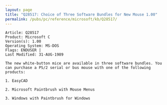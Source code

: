 ```yaml
---
layout: page
title: "Q28517: Choice of Three Software Bundles for New Mouse 1.00"
permalink: /pubs/pc/reference/microsoft/kb/Q28517/
---
```


	Article: Q28517
	Product: Microsoft C
	Version(s): 1.00
	Operating System: MS-DOS
	Flags: ENDUSER |
	Last Modified: 31-AUG-1989
	
	The new white-button mice are available in three software bundles. You
	can purchase a PS/2 serial or bus mouse with one of the following
	products:
	
	1. EasyCAD
	
	2. Microsoft Paintbrush with Mouse Menus
	
	3. Windows with Paintbrush for Windows
